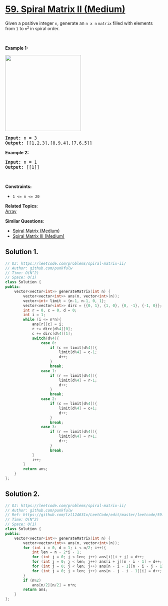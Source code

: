 # [59. Spiral Matrix II (Medium)](https://leetcode.com/problems/spiral-matrix-ii/)

<p>Given a positive integer <code>n</code>, generate an <code>n x n</code> <code>matrix</code> filled with elements from <code>1</code> to <code>n<sup>2</sup></code> in spiral order.</p>

<p>&nbsp;</p>
<p><strong>Example 1:</strong></p>
<img alt="" src="https://assets.leetcode.com/uploads/2020/11/13/spiraln.jpg" style="width: 242px; height: 242px;">
<pre><strong>Input:</strong> n = 3
<strong>Output:</strong> [[1,2,3],[8,9,4],[7,6,5]]
</pre>

<p><strong>Example 2:</strong></p>

<pre><strong>Input:</strong> n = 1
<strong>Output:</strong> [[1]]
</pre>

<p>&nbsp;</p>
<p><strong>Constraints:</strong></p>

<ul>
	<li><code>1 &lt;= n &lt;= 20</code></li>
</ul>


**Related Topics**:  
[Array](https://leetcode.com/tag/array/)

**Similar Questions**:
* [Spiral Matrix (Medium)](https://leetcode.com/problems/spiral-matrix/)
* [Spiral Matrix III (Medium)](https://leetcode.com/problems/spiral-matrix-iii/)

## Solution 1.

```cpp
// OJ: https://leetcode.com/problems/spiral-matrix-ii/
// Author: github.com/punkfulw
// Time: O(N^2)
// Space: O(1)
class Solution {
public:
    vector<vector<int>> generateMatrix(int n) {
        vector<vector<int>> ans(n, vector<int>(n));
        vector<int> limit = {n-1, n-1, 0, 1};
        vector<vector<int>> dirc = {{0, 1}, {1, 0}, {0, -1}, {-1, 0}};
        int r = 0, c = 0, d = 0;
        int i = 1;
        while (i <= n*n){
            ans[r][c] = i;
            r += dirc[d%4][0];
            c += dirc[d%4][1];
            switch(d%4){
                case 0:
                    if (c == limit[d%4]){
                        limit[d%4] = c-1; 
                        d++;
                    }
                    break;
                case 1:
                    if (r == limit[d%4]){
                        limit[d%4] = r-1; 
                        d++;
                    }
                    break;
                case 2:
                    if (c == limit[d%4]){
                        limit[d%4] = c+1; 
                        d++;
                    }
                    break;
                case 3:
                    if (r == limit[d%4]){
                        limit[d%4] = r+1;
                        d++;
                    }
                    break;
            }
            i++;
        }
        return ans;
    }
};
```

## Solution 2.

```cpp
// OJ: https://leetcode.com/problems/spiral-matrix-ii/
// Author: github.com/punkfulw
// Ref: https://github.com/lzl124631x/LeetCode/edit/master/leetcode/59.%20Spiral%20Matrix%20II/README.md
// Time: O(N^2)
// Space: O(1)
class Solution {
public:
    vector<vector<int>> generateMatrix(int n) {
        vector<vector<int>> ans(n, vector<int>(n));
        for (int i = 0, d = 1; i < n/2; i++){
            int len = n - 2*i - 1;
            for (int j = 0; j < len; j++) ans[i][i + j] = d++;
            for (int j = 0; j < len; j++) ans[i + j][n - i - 1] = d++;
            for (int j = 0; j < len; j++) ans[n - i - 1][n - i - j - 1] = d++;
            for (int j = 0; j < len; j++) ans[n - j - i - 1][i] = d++;
        }
        if (n%2)
            ans[n/2][n/2] = n*n;
        return ans;
    }
};
```
